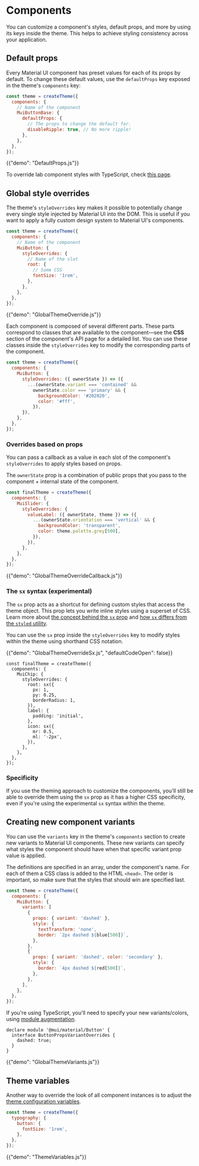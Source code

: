 # Components

<p class="description">You can customize a component's styles, default props, and more by using its keys inside the theme. This helps to achieve styling consistency across your application.</p>

## Default props

Every Material UI component has preset values for each of its props by default.
To change these default values, use the `defaultProps` key exposed in the theme's `components` key:

```js
const theme = createTheme({
  components: {
    // Name of the component
    MuiButtonBase: {
      defaultProps: {
        // The props to change the default for.
        disableRipple: true, // No more ripple!
      },
    },
  },
});
```

{{"demo": "DefaultProps.js"}}

To override lab component styles with TypeScript, check [this page](/components/about-the-lab/#typescript).

## Global style overrides

The theme's `styleOverrides` key makes it possible to potentially change every single style injected by Material UI into the DOM.
This is useful if you want to apply a fully custom design system to Material UI's components.

```js
const theme = createTheme({
  components: {
    // Name of the component
    MuiButton: {
      styleOverrides: {
        // Name of the slot
        root: {
          // Some CSS
          fontSize: '1rem',
        },
      },
    },
  },
});
```

{{"demo": "GlobalThemeOverride.js"}}

Each component is composed of several different parts.
These parts correspond to classes that are available to the component—see the **CSS** section of the component's API page for a detailed list.
You can use these classes inside the `styleOverrides` key to modify the corresponding parts of the component.

```js
const theme = createTheme({
  components: {
    MuiButton: {
      styleOverrides: ({ ownerState }) => ({
        ...(ownerState.variant === 'contained' &&
          ownerState.color === 'primary' && {
            backgroundColor: '#202020',
            color: '#fff',
          }),
      }),
    },
  },
});
```

### Overrides based on props

You can pass a callback as a value in each slot of the component's `styleOverrides` to apply styles based on props.

The `ownerState` prop is a combination of public props that you pass to the component + internal state of the component.

```js
const finalTheme = createTheme({
  components: {
    MuiSlider: {
      styleOverrides: {
        valueLabel: ({ ownerState, theme }) => ({
          ...(ownerState.orientation === 'vertical' && {
            backgroundColor: 'transparent',
            color: theme.palette.grey[500],
          }),
        }),
      },
    },
  },
});
```

{{"demo": "GlobalThemeOverrideCallback.js"}}

### The `sx` syntax (experimental)

The `sx` prop acts as a shortcut for defining custom styles that access the theme object.
This prop lets you write inline styles using a superset of CSS.
Learn more about [the concept behind the `sx` prop](/system/the-sx-prop/) and [how `sx` differs from the `styled` utility](/system/styled/#difference-with-the-sx-prop).

You can use the `sx` prop inside the `styleOverrides` key to modify styles within the theme using shorthand CSS notation.

{{"demo": "GlobalThemeOverrideSx.js", "defaultCodeOpen": false}}

```tsx
const finalTheme = createTheme({
  components: {
    MuiChip: {
      styleOverrides: {
        root: sx({
          px: 1,
          py: 0.25,
          borderRadius: 1,
        }),
        label: {
          padding: 'initial',
        },
        icon: sx({
          mr: 0.5,
          ml: '-2px',
        }),
      },
    },
  },
});
```

### Specificity

If you use the theming approach to customize the components, you'll still be able to override them using the `sx` prop as it has a higher CSS specificity, even if you're using the experimental `sx` syntax within the theme.

## Creating new component variants

You can use the `variants` key in the theme's `components` section to create new variants to Material UI components. These new variants can specify what styles the component should have when that specific variant prop value is applied.

The definitions are specified in an array, under the component's name. For each of them a CSS class is added to the HTML `<head>`. The order is important, so make sure that the styles that should win are specified last.

```js
const theme = createTheme({
  components: {
    MuiButton: {
      variants: [
        {
          props: { variant: 'dashed' },
          style: {
            textTransform: 'none',
            border: `2px dashed ${blue[500]}`,
          },
        },
        {
          props: { variant: 'dashed', color: 'secondary' },
          style: {
            border: `4px dashed ${red[500]}`,
          },
        },
      ],
    },
  },
});
```

If you're using TypeScript, you'll need to specify your new variants/colors, using [module augmentation](https://www.typescriptlang.org/docs/handbook/declaration-merging.html#module-augmentation).

<!-- Tested with packages/mui-material/test/typescript/augmentation/themeComponents.spec.ts -->

```tsx
declare module '@mui/material/Button' {
  interface ButtonPropsVariantOverrides {
    dashed: true;
  }
}
```

{{"demo": "GlobalThemeVariants.js"}}

## Theme variables

Another way to override the look of all component instances is to adjust the [theme configuration variables](/customization/theming/#theme-configuration-variables).

```js
const theme = createTheme({
  typography: {
    button: {
      fontSize: '1rem',
    },
  },
});
```

{{"demo": "ThemeVariables.js"}}
